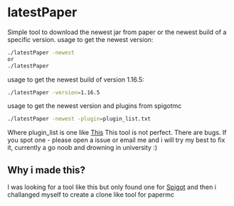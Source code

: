 # latestPaper
Simple tool to download the newest jar from paper or the newest build of a specific version. 
usage to get the newest version:
```bash
./latestPaper -newest
or
./latestPaper
```
usage to get the newest build of version 1.16.5:
```bash
./latestPaper -version=1.16.5
```
usage to get the newest version and plugins from spigotmc
```bash
./latestPaper -newest -plugin=plugin_list.txt
```
Where plugin_list is one like [This](https://github.com/Illugi317/latestPaper/blob/master/plugin_list.txt)
This tool is not perfect. There are bugs. If you spot one - please open a issue or email me and i will try my best to fix it, currently a go noob and drowning in university :)

## Why i made this?
I was looking for a tool like this but only found one for [Spigot](https://github.com/ShayBox/latestspigot) and then i challanged myself to create a clone like tool for papermc
